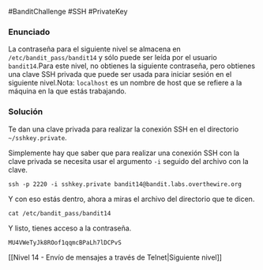 #BanditChallenge #SSH #PrivateKey
### Enunciado
La contraseña para el siguiente nivel se almacena en `/etc/bandit_pass/bandit14` y sólo puede ser leída por el usuario `bandit14`.Para este nivel, no obtienes la siguiente contraseña, pero obtienes una clave SSH privada que puede ser usada para iniciar sesión en el siguiente nivel.Nota: `localhost` es un nombre de host que se refiere a la máquina en la que estás trabajando.
### Solución
Te dan una clave privada para realizar la conexión SSH en el directorio `~/sshkey.private`.

Simplemente hay que saber que para realizar una conexión SSH con la clave privada se necesita usar el argumento `-i` seguido del archivo con la clave.

`ssh -p 2220 -i sshkey.private bandit14@bandit.labs.overthewire.org`

Y con eso estás dentro, ahora a miras el archivo del directorio que te dicen.

`cat /etc/bandit_pass/bandit14`

Y listo, tienes acceso a la contraseña.

`MU4VWeTyJk8ROof1qqmcBPaLh7lDCPvS`

[[Nivel 14 - Envío de mensajes a través de Telnet|Siguiente nivel]]
